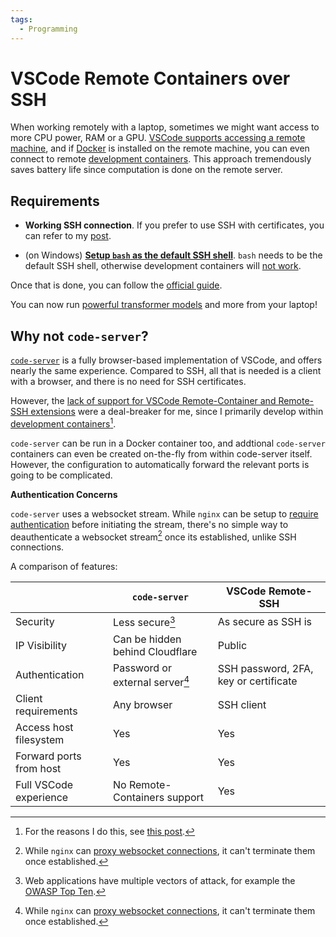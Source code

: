 ```yaml
---
tags:
  - Programming
---
```

# VSCode Remote Containers over SSH

When working remotely with a laptop, sometimes we might want access to more CPU power, RAM or a GPU. [VSCode supports accessing a remote machine][vscode-ssh], and if [Docker][docker] is installed on the remote machine, you can even connect to remote [development containers][devcontainers]. This approach tremendously saves battery life since computation is done on the remote server.

## Requirements

- **Working SSH connection**. If you prefer to use SSH with certificates, you can refer to my [post](2022-02-07-ssh-with-certificates.md).

- (on Windows) [**Setup `bash` as the default SSH shell**][bash-as-default-shell]. `bash` needs to be the default SSH shell, otherwise development containers will [not work][bash-must-be-default-shell].

Once that is done, you can follow the [official guide][vscode-ssh].

You can now run [powerful transformer models][gpt-j] and more from your laptop!

## Why not `code-server`?

[`code-server`][code-server] is a fully browser-based implementation of VSCode, and offers nearly the same experience. Compared to SSH, all that is needed is a client with a browser, and there is no need for SSH certificates.

However, the [lack of support for VSCode Remote-Container and Remote-SSH extensions][code-server-remote-extensions] were a deal-breaker for me, since I primarily develop within [development containers][devcontainers][^devcontainers].

`code-server` can be run in a Docker container too, and addtional `code-server` containers can even be created on-the-fly from within code-server itself. However, the configuration to automatically forward the relevant ports is going to be complicated.

**Authentication Concerns**

`code-server` uses a websocket stream. While `nginx` can be setup to [require authentication][nginx-auth] before initiating the stream, there's no simple way to deauthenticate a websocket stream[^nginx] once its established, unlike SSH connections.

A comparison of features:

|                         | `code-server`                       | VSCode Remote-SSH                     |
|-------------------------|-------------------------------------|---------------------------------------|
| Security                | Less secure[^http-security]         | As secure as SSH is                   |
| IP Visibility           | Can be hidden behind Cloudflare     | Public                                |
| Authentication          | Password or external server[^nginx] | SSH password, 2FA, key or certificate |
| Client requirements     | Any browser                         | SSH client                            |
| Access host filesystem  | Yes                                 | Yes                                   |
| Forward ports from host | Yes                                 | Yes                                   |
| Full VSCode experience  | No Remote-Containers support        | Yes                                   |

[^devcontainers]: For the reasons I do this, see [this post](2021-11-17-developing-in-wsl-containers.md).
[^nginx]: While `nginx` can [proxy websocket connections](https://nginx.org/en/docs/http/websocket.html), it can't terminate them once established.
[^http-security]: Web applications have multiple vectors of attack, for example the [OWASP Top Ten](https://owasp.org/www-project-top-ten/).


[bash-as-default-shell]:  https://www.hanselman.com/blog/the-easy-way-how-to-ssh-into-bash-and-wsl2-on-windows-10-from-an-external-machine
[bash-must-be-default-shell]: https://code.visualstudio.com/docs/remote/ssh#_known-limitations
[code-server-remote-extensions]: https://github.com/coder/code-server/issues/1315
[code-server]: https://github.com/coder/code-server
[devcontainers]: https://code.visualstudio.com/docs/remote/containers
[docker]: https://www.docker.com/
[gpt-j]: https://huggingface.co/EleutherAI/gpt-j-6B
[nginx-auth]: https://nginx.org/en/docs/http/ngx_http_auth_request_module.html
[vscode-ssh]: https://code.visualstudio.com/docs/remote/ssh